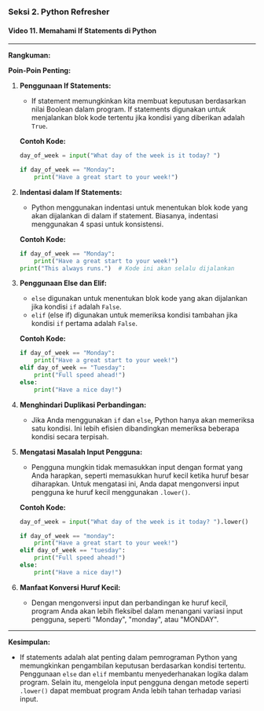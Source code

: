 ### Seksi 2. Python Refresher

#### Video 11. Memahami If Statements di Python

---

**Rangkuman:**

**Poin-Poin Penting:**

1. **Penggunaan If Statements:**

   - If statement memungkinkan kita membuat keputusan berdasarkan nilai Boolean dalam program. If statements digunakan untuk menjalankan blok kode tertentu jika kondisi yang diberikan adalah `True`.

   **Contoh Kode:**

   ```python
   day_of_week = input("What day of the week is it today? ")

   if day_of_week == "Monday":
       print("Have a great start to your week!")
   ```

2. **Indentasi dalam If Statements:**

   - Python menggunakan indentasi untuk menentukan blok kode yang akan dijalankan di dalam if statement. Biasanya, indentasi menggunakan 4 spasi untuk konsistensi.

   **Contoh Kode:**

   ```python
   if day_of_week == "Monday":
       print("Have a great start to your week!")
   print("This always runs.")  # Kode ini akan selalu dijalankan
   ```

3. **Penggunaan Else dan Elif:**

   - `else` digunakan untuk menentukan blok kode yang akan dijalankan jika kondisi `if` adalah `False`.
   - `elif` (else if) digunakan untuk memeriksa kondisi tambahan jika kondisi `if` pertama adalah `False`.

   **Contoh Kode:**

   ```python
   if day_of_week == "Monday":
       print("Have a great start to your week!")
   elif day_of_week == "Tuesday":
       print("Full speed ahead!")
   else:
       print("Have a nice day!")
   ```

4. **Menghindari Duplikasi Perbandingan:**

   - Jika Anda menggunakan `if` dan `else`, Python hanya akan memeriksa satu kondisi. Ini lebih efisien dibandingkan memeriksa beberapa kondisi secara terpisah.

5. **Mengatasi Masalah Input Pengguna:**

   - Pengguna mungkin tidak memasukkan input dengan format yang Anda harapkan, seperti memasukkan huruf kecil ketika huruf besar diharapkan. Untuk mengatasi ini, Anda dapat mengonversi input pengguna ke huruf kecil menggunakan `.lower()`.

   **Contoh Kode:**

   ```python
   day_of_week = input("What day of the week is it today? ").lower()

   if day_of_week == "monday":
       print("Have a great start to your week!")
   elif day_of_week == "tuesday":
       print("Full speed ahead!")
   else:
       print("Have a nice day!")
   ```

6. **Manfaat Konversi Huruf Kecil:**
   - Dengan mengonversi input dan perbandingan ke huruf kecil, program Anda akan lebih fleksibel dalam menangani variasi input pengguna, seperti "Monday", "monday", atau "MONDAY".

---

**Kesimpulan:**

- If statements adalah alat penting dalam pemrograman Python yang memungkinkan pengambilan keputusan berdasarkan kondisi tertentu. Penggunaan `else` dan `elif` membantu menyederhanakan logika dalam program. Selain itu, mengelola input pengguna dengan metode seperti `.lower()` dapat membuat program Anda lebih tahan terhadap variasi input.
